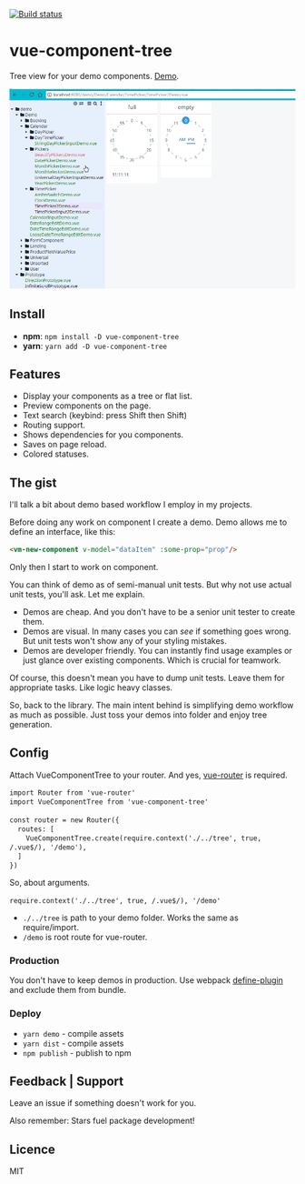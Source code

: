 [![Build status][circleci-badge]][circleci-url]

# vue-component-tree

Tree view for your demo components. [Demo](http://vue-component-tree-demo.asva.by/#/Demo/ContactComponent.vue).

![Interface](docs/main.gif)

## Install

* **npm**: `npm install -D vue-component-tree` 
* **yarn**: `yarn add -D vue-component-tree`

## Features
* Display your components as a tree or flat list.
* Preview components on the page.
* Text search (keybind: press Shift then Shift)
* Routing support.
* Shows dependencies for you components.
* Saves on page reload.
* Colored statuses.

## The gist

I'll talk a bit about demo based workflow I employ in my projects.

Before doing any work on component I create a demo. Demo allows me to define an interface, like this:
```html
<vm-new-component v-model="dataItem" :some-prop="prop"/>
```
Only then I start to work on component.

You can think of demo as of semi-manual unit tests. But why not use actual unit tests, you'll ask. Let me explain.
* Demos are cheap. And you don't have to be a senior unit tester to create them.
* Demos are visual. In many cases you can *see* if something goes wrong. But unit tests won't show any of your styling mistakes.
* Demos are developer friendly. You can instantly find usage examples or just glance over existing components. Which is crucial for teamwork.

Of course, this doesn't mean you have to dump unit tests. Leave them for appropriate tasks. Like logic heavy classes.

So, back to the library. The main intent behind is simplifying demo workflow as much as possible. Just toss your demos into folder and enjoy tree generation.

## Config

Attach VueComponentTree to your router. And yes, [vue-router](https://github.com/vuejs/vue-router) is required.
```
import Router from 'vue-router'
import VueComponentTree from 'vue-component-tree'

const router = new Router({
  routes: [
    VueComponentTree.create(require.context('./../tree', true, /.vue$/), '/demo'),
  ]
})
```
So, about arguments. 

`require.context('./../tree', true, /.vue$/), '/demo'`
* `./../tree` is path to your demo folder. Works the same as require/import.
* `/demo` is root route for vue-router.

### Production

You don't have to keep demos in production. Use webpack [define-plugin](https://webpack.js.org/plugins/define-plugin/) and exclude them from bundle.

### Deploy

 * `yarn demo` - compile assets
 * `yarn dist` - compile assets
 * `npm publish` - publish to npm

## Feedback | Support
Leave an issue if something doesn't work for you.

Also remember: Stars fuel package development! 

## Licence
MIT

[circleci-badge]: https://img.shields.io/circleci/project/github/asvae/vue-component-tree/master.svg?style=flat-square
[circleci-url]: https://circleci.com/gh/asvae/vue-component-tree